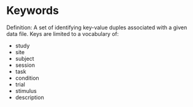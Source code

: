 # Keywords

Definition: A set of identifying key-value duples associated with a given data file.
Keys are limited to a vocabulary of:
  - study
  - site
  - subject
  - session
  - task
  - condition
  - trial
  - stimulus
  - description
